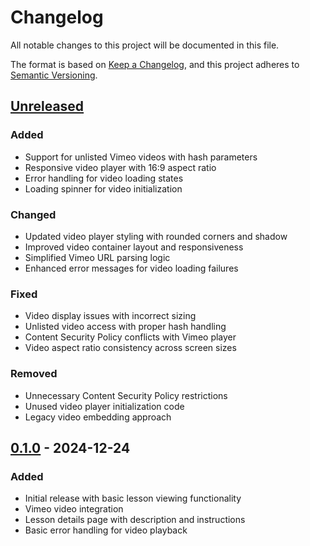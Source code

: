 # Changelog

All notable changes to this project will be documented in this file.

The format is based on [Keep a Changelog](https://keepachangelog.com/en/1.0.0/),
and this project adheres to [Semantic Versioning](https://semver.org/spec/v2.0.0.html).

## [Unreleased]

### Added
- Support for unlisted Vimeo videos with hash parameters
- Responsive video player with 16:9 aspect ratio
- Error handling for video loading states
- Loading spinner for video initialization

### Changed
- Updated video player styling with rounded corners and shadow
- Improved video container layout and responsiveness
- Simplified Vimeo URL parsing logic
- Enhanced error messages for video loading failures

### Fixed
- Video display issues with incorrect sizing
- Unlisted video access with proper hash handling
- Content Security Policy conflicts with Vimeo player
- Video aspect ratio consistency across screen sizes

### Removed
- Unnecessary Content Security Policy restrictions
- Unused video player initialization code
- Legacy video embedding approach

## [0.1.0] - 2024-12-24

### Added
- Initial release with basic lesson viewing functionality
- Vimeo video integration
- Lesson details page with description and instructions
- Basic error handling for video playback

[Unreleased]: https://github.com/yourusername/faceyoga-progress-tracker-app/compare/v0.1.0...HEAD
[0.1.0]: https://github.com/yourusername/faceyoga-progress-tracker-app/releases/tag/v0.1.0
